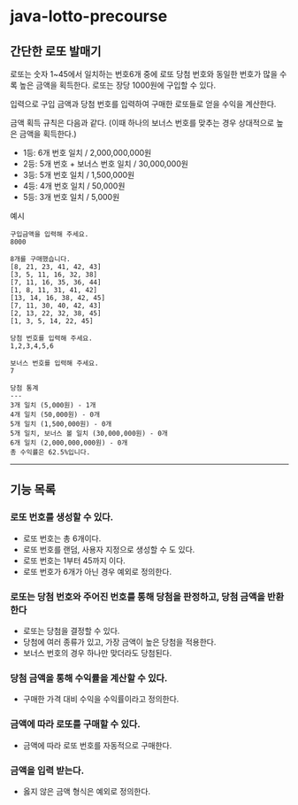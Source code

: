 # java-lotto-precourse

## 간단한 로또 발매기

로또는 숫자 1~45에서 일치하는 번호6개 중에 로또 당첨 번호와 동일한 번호가 많을 수록 높은 금액을 획득한다.
로또는 장당 1000원에 구입할 수 있다.

입력으로 구입 금액과 당첨 번호를 입력하여 구매한 로또들로 얻을 수익을 계산한다.

금액 획득 규칙은 다음과 같다. (이때 하나의 보너스 번호를 맞추는 경우 상대적으로 높은 금액을 획득한다.)

- 1등: 6개 번호 일치 / 2,000,000,000원
- 2등: 5개 번호 + 보너스 번호 일치 / 30,000,000원
- 3등: 5개 번호 일치 / 1,500,000원
- 4등: 4개 번호 일치 / 50,000원
- 5등: 3개 번호 일치 / 5,000원

예시

```
구입금액을 입력해 주세요.
8000

8개를 구매했습니다.
[8, 21, 23, 41, 42, 43]
[3, 5, 11, 16, 32, 38]
[7, 11, 16, 35, 36, 44]
[1, 8, 11, 31, 41, 42]
[13, 14, 16, 38, 42, 45]
[7, 11, 30, 40, 42, 43]
[2, 13, 22, 32, 38, 45]
[1, 3, 5, 14, 22, 45]

당첨 번호를 입력해 주세요.
1,2,3,4,5,6

보너스 번호를 입력해 주세요.
7

당첨 통계
---
3개 일치 (5,000원) - 1개
4개 일치 (50,000원) - 0개
5개 일치 (1,500,000원) - 0개
5개 일치, 보너스 볼 일치 (30,000,000원) - 0개
6개 일치 (2,000,000,000원) - 0개
총 수익률은 62.5%입니다.
```

<hr>

## 기능 목록

### 로또 번호를 생성할 수 있다.

- 로또 번호는 총 6개이다.
- 로또 번호를 랜덤, 사용자 지정으로 생성할 수 도 있다.
- 로또 번호는 1부터 45까지 이다.
- 로또 번호가 6개가 아닌 경우 예외로 정의한다.

### 로또는 당첨 번호와 주어진 번호를 통해 당첨을 판정하고, 당첨 금액을 반환한다

- 로또는 당첨을 결정할 수 있다.
- 당첨에 여러 종류가 있고, 가장 금액이 높은 당첨을 적용한다.
- 보너스 번호의 경우 하나만 맞더라도 당첨된다.

### 당첨 금액을 통해 수익률을 계산할 수 있다.

- 구매한 가격 대비 수익을 수익률이라고 정의한다.

### 금액에 따라 로또를 구매할 수 있다.

- 금액에 따라 로또 번호를 자동적으로 구매한다.

### 금액을 입력 받는다.

- 옳지 않은 금액 형식은 예외로 정의한다.